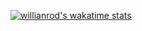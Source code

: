 [![willianrod's wakatime stats](https://github-readme-stats.vercel.app/api/wakatime?username=rikito0000)](https://github.com/rikito0000/github-readme-stats)
